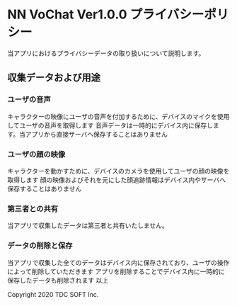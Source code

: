 # NN VoChat Ver1.0.0 プライバシーポリシー
当アプリにおけるプライバシーデータの取り扱いについて説明します。

## 収集データおよび用途

### ユーザの音声

キャラクターの映像にユーザの音声を付加するために、デバイスのマイクを使用してユーザの音声を取得します
音声データは一時的にデバイス内に保存します。当アプリから直接サーバへ保存することはありません

### ユーザの顔の映像

キャラクターを動かすために、デバイスのカメラを使用してユーザの顔の映像を取得します
顔の映像およびそれを元にした顔追跡情報はデバイス内やサーバへ保存することはありません

### 第三者との共有

当アプリで収集したデータは第三者と共有いたしません。

### データの削除と保存

当アプリで収集した全てのデータはデバイス内に保存されており、ユーザの操作によって削除していただきます
アプリを削除することでデバイス内に一時的に保存したデータも削除されます
以上

Copyright 2020 TDC SOFT Inc.


